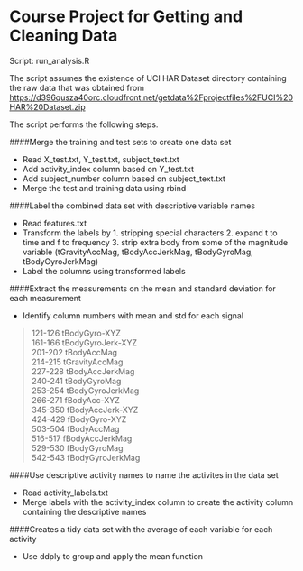 Course Project for Getting and Cleaning Data
=============================================

Script: run_analysis.R

The script assumes the existence of UCI HAR Dataset directory containing the raw data that was obtained from  
https://d396qusza40orc.cloudfront.net/getdata%2Fprojectfiles%2FUCI%20HAR%20Dataset.zip 

The script performs the following steps.

####Merge the training and test sets to create one data set
* Read X_test.txt, Y_test.txt, subject_text.txt
* Add activity_index column based on Y_test.txt 
* Add subject_number column based on subject_text.txt
* Merge the test and training data using rbind

####Label the combined data set with descriptive variable names
* Read features.txt
* Transform the labels by 1. stripping special characters 2. expand t to time and f to frequency 3. strip extra body from some of the magnitude variable (tGravityAccMag, tBodyAccJerkMag, tBodyGyroMag, tBodyGyroJerkMag)
* Label the columns using transformed labels

####Extract the measurements on the mean and standard deviation for each measurement
* Identify column numbers with mean and std for each signal  
>121-126 tBodyGyro-XYZ  
>161-166 tBodyGyroJerk-XYZ  
>201-202 tBodyAccMag  
>214-215 tGravityAccMag  
>227-228 tBodyAccJerkMag  
>240-241 tBodyGyroMag  
>253-254 tBodyGyroJerkMag  
>266-271 fBodyAcc-XYZ  
>345-350 fBodyAccJerk-XYZ  
>424-429 fBodyGyro-XYZ  
>503-504 fBodyAccMag  
>516-517 fBodyAccJerkMag  
>529-530 fBodyGyroMag  
>542-543 fBodyGyroJerkMag  

####Use descriptive activity names to name the activites in the data set
* Read activity_labels.txt
* Merge labels with the activity_index column to create the activity column containing the descriptive names
 

####Creates a tidy data set with the average of each variable for each activity
* Use ddply to group and apply the mean function
